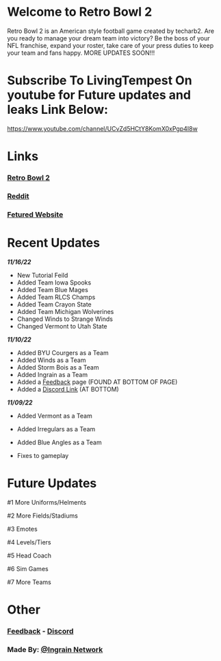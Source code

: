 # Welcome to Retro Bowl 2
Retro Bowl 2 is an American style football game created by techarb2. Are you ready to manage your dream team into victory? Be the boss of your NFL franchise, expand your roster, take care of your press duties to keep your team and fans happy. MORE UPDATES SOON!!!

# Subscribe To **LivingTempest** On youtube for Future updates and leaks Link Below:

https://www.youtube.com/channel/UCvZd5HCtY8KomX0xPgp4I8w

# Links
### [Retro Bowl 2](https://retrobowl2.ml)

### [Reddit](https://r/techarb2)

### [Fetured Website](https://)

# Recent Updates
**_11/16/22_**
 - New Tutorial Feild
 - Added Team Iowa Spooks
 - Added Team Blue Mages
 - Added Team RLCS Champs
 - Added Team Crayon State
 - Added Team Michigan Wolverines 
 - Changed Winds to Strange Winds
 - Changed Vermont to Utah State
 
**_11/10/22_**
 - Added BYU Courgers as a Team
 - Added Winds as a Team
 - Added Storm Bois as a Team
 - Added Ingrain as a Team
 - Added a [Feedback](https://forms.gle/HzkW4tgv6KwSiWaQ8) page (FOUND AT BOTTOM OF PAGE)
 - Added a [Discord Link](Https://discord.gg/r2xGDjDak4) (AT BOTTOM)
 
**_11/09/22_**
 - Added Vermont as a Team

 - Added Irregulars as a Team

 - Added Blue Angles as a Team

 - Fixes to gameplay


# Future Updates 
#1 More Uniforms/Helments

#2 More Fields/Stadiums

#3 Emotes

#4 Levels/Tiers

#5 Head Coach

#6 Sim Games

#7 More Teams

# Other

### [Feedback](https://forms.gle/HzkW4tgv6KwSiWaQ8) - [Discord](https://discord.gg/r2xGDjDak4)

### Made By: [@Ingrain Network](https://githib.com/techarb2)
